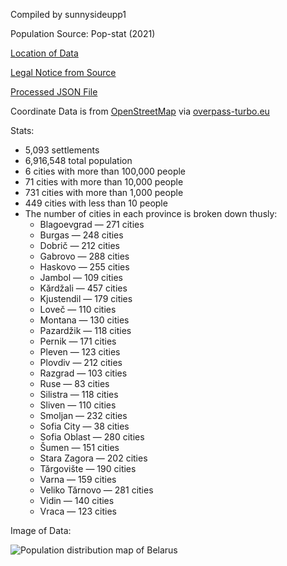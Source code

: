 Compiled by sunnysideupp1

Population Source: Pop-stat (2021)

[Location of Data](http://pop-stat.mashke.org/bulgaria-estimation.htm)

[Legal Notice from Source](http://pop-stat.mashke.org/about/)

[Processed JSON File]()

Coordinate Data is from [OpenStreetMap](https://www.openstreetmap.org/copyright) via [overpass-turbo.eu](https://github.com/tyrasd/overpass-turbo)

Stats:
+ 5,093 settlements
+ 6,916,548 total population
+ 6 cities with more than 100,000 people
+ 71 cities with more than 10,000 people
+ 731 cities with more than 1,000 people
+ 449 cities with less than 10 people
+ The number of cities in each province is broken down thusly:
     - Blagoevgrad — 271 cities
     - Burgas — 248 cities
     - Dobrič — 212 cities
     - Gabrovo — 288 cities
     - Haskovo — 255 cities
     - Jambol — 109 cities
     - Kărdžali — 457 cities
     - Kjustendil — 179 cities
     - Loveč — 110 cities
     - Montana — 130 cities
     - Pazardžik — 118 cities
     - Pernik — 171 cities
     - Pleven — 123 cities
     - Plovdiv — 212 cities
     - Razgrad — 103 cities
     - Ruse — 83 cities
     - Silistra — 118 cities
     - Sliven — 110 cities
     - Smoljan — 232 cities
     - Sofia City — 38 cities
     - Sofia Oblast — 280 cities
     - Šumen — 151 cities
     - Stara Zagora — 202 cities
     - Tărgovište — 190 cities
     - Varna — 159 cities
     - Veliko Tărnovo — 281 cities
     - Vidin — 140 cities
     - Vraca — 123 cities

Image of Data:

![Population distribution map of Belarus]()
